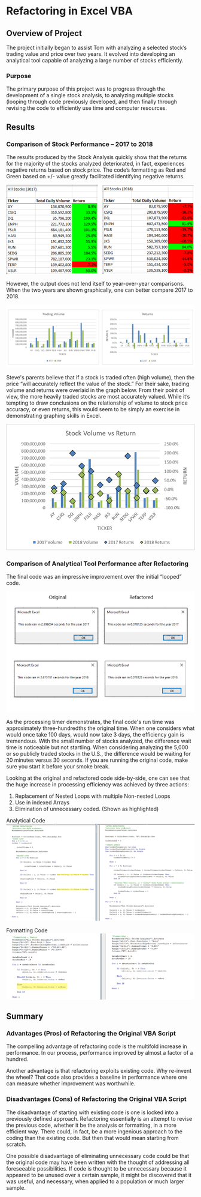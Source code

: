 # Refactoring in Excel VBA
## **Overview of Project**
The project initially began to assist Tom with analyzing a selected stock’s trading value and price over two years.  It evolved into developing an analytical tool capable of analyzing a large number of stocks efficiently.  
### **Purpose**
The primary purpose of this project was to progress through the development of a single stock analysis, to analyzing multiple stocks (looping through code previously developed, and then finally through revising the code to efficiently use time and computer resources. 
## Results
### Comparison of Stock Performance – 2017 to 2018
The results produced by the Stock Analysis quickly show that the returns for the majority of the stocks analyzed deteriorated, in fact, experiences negative returns based on stock price.  The code’s formatting as Red and Green based on +/- value greatly facilitated identifying negative returns. 

![2017_2018 Results](https://github.com/honoruru/stock-analysis/blob/main/2017_2018%20Results.png)

However, the output does not lend itself to year-over-year comparisons.
When the two years are shown graphically, one can better compare 2017 to 2018.

![Volume and Returns](https://github.com/honoruru/stock-analysis/blob/main/Volume_Returns%20sideXside.png)

Steve's parents believe that if a stock is traded often (high volume), then the price “will accurately reflect the value of the stock.”
For their sake, trading volume and returns were overlaid in the graph below.  From their point of view, the more heavily traded stocks are most accurately valued.  While it’s tempting to draw conclusions on the relationship of volume to stock price accuracy, or even returns, this would seem to be simply an exercise in demonstrating graphing skills in Excel. 

![Volume and Return overlaid](https://github.com/honoruru/stock-analysis/blob/main/Volume_Returns.png)

### Comparison of Analytical Tool Performance after Refactoring
The final code was an impressive improvement over the initial “looped” code.  

![Timer Comparison](https://github.com/honoruru/stock-analysis/blob/main/Timer%20Comparison.png)

As the processing timer demonstrates, the final code's run time was approximately three-hundredths the original time.  When one considers what would once take 100 days, would now take 3 days, the efficiency gain is tremendous.  With the small number of stocks analyzed, the difference wait time is noticeable but not startling.  When considering analyzing the 5,000 or so publicly traded stocks in the U.S., the difference would be waiting for 20 minutes versus 30 seconds.  If you are running the original code, make sure you start it before your smoke break.

Looking at the original and refactored code side-by-side, one can see that the huge increase in processing efficiency was achieved by three actions:
1.	Replacement of Nested Loops with multiple Non-nested Loops
2.	Use in indexed Arrays
3.	Elimination of unnecessary coded. (Shown as highlighted)

Analytical Code
![Code Comparions Analysis](https://github.com/honoruru/stock-analysis/blob/main/Code%20Comparison%20-%20ANALYSIS.png)

Formatting Code
![Code Comparison Formatting](https://github.com/honoruru/stock-analysis/blob/main/Code%20Comparison%20-%20FORMATTING.png)

## Summary
### Advantages (Pros) of Refactoring the Original VBA Script
The compelling advantage of refactoring code is the multifold increase in performance.  In our process, performance improved by almost a factor of a hundred. 

Another advantage is that refactoring exploits existing code. Why re-invent the wheel?  That code also provides a baseline in performance where one can measure whether improvement was worthwhile.

### Disadvantages (Cons) of Refactoring the Original VBA Script
The disadvantage of starting with existing code is one is locked into a previously defined approach.  Refactoring essentially is an attempt to revise the previous code, whether it be the analysis or formatting, in a more efficient way.  There could, in fact, be a more ingenious approach to the coding than the existing code.  But then that would mean starting from scratch. 

One possible disadvantage of eliminating unnecessary code could be that the original code may have been written with the thought of addressing all foreseeable possibilities.  If code is thought to be unnecessary because it appeared to be unused over a certain sample, it might be discovered that it was useful, and necessary, when applied to a population or much larger sample. 


